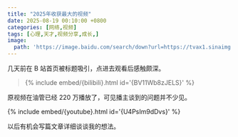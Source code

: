 ```yaml
---
title: "2025年收获最大的视频"
date: 2025-08-19 00:10:00 +0800
categories: [网络,视频]
tags: [心理,天才,视频分享,成长,]
image:
  path: 'https://image.baidu.com/search/down?url=https://tvax1.sinaimg.cn/large/008ulBlUgy1i4jadsrhl3j30xc0hik5e.jpg'
---
```



几天前在 B 站首页被标题吸引，点进去观看后感触颇深。

>{% include embed/{bilibili}.html id='{BV11Wb8zJELS}' %}

原视频在油管已经 220 万播放了，可见播主谈到的问题并不少见。

{% include embed/{youtube}.html id='{U4PsIm9dDvs}' %}

以后有机会写篇文章详细谈谈我的想法。